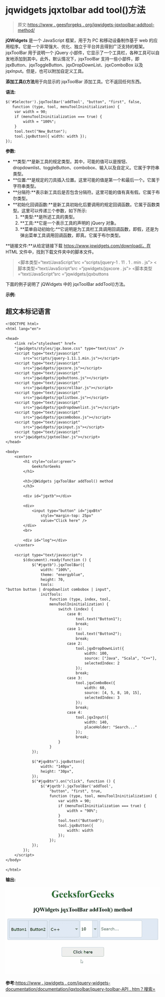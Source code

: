 # jqwidgets jqxtolbar add tool()方法

> 原文:[https://www . geesforgeks . org/jqwidgets-jqxtoolbar-addtool-method/](https://www.geeksforgeeks.org/jqwidgets-jqxtoolbar-addtool-method/)

**jQWidgets** 是一个 JavaScript 框架，用于为 PC 和移动设备制作基于 web 的应用程序。它是一个非常强大、优化、独立于平台并且得到广泛支持的框架。jqxToolBar 用于说明一个 jQuery 小部件，它显示了一个工具栏，各种工具可以自发地添加到其中。此外，默认情况下，jqxToolBar 支持一些小部件，即 jqxButton、jqxToggleButton、jqxDropDownList、jqxComboBox 以及 jqxInput。但是，也可以附加自定义工具。

**添加工具()方法**用于向显示的 jqxToolBar 添加工具。它不返回任何东西。

**语法:**

```
$('#Selector').jqxToolBar('addTool', "button", "first", false, 
   function (type, tool, menuToolIninitialization) {
    var width = 90;
    if (menuToolIninitialization === true) {
        width = "100%";
    }
    tool.text("New_Button");
    tool.jqxButton({ width: width });
});
```

**参数:**

*   **类型:**是新工具的规定类型。其中，可能的值可以是按钮、dropdownlist、toggleButton、combobox、输入以及自定义。它属于字符串类型。
*   **位置:**是规定的刀具插入位置。这里可能的值是第一个和最后一个。它属于字符串类型。
*   **分隔符:**表示新工具后是否包含分隔符。这里可能的值有真有假。它属于布尔类型。
*   **初始化回调函数:**是新工具初始化后要调用的规定回调函数。它属于函数类型。这里可以传递三个参数，如下所示:
    1.  **类型:**是所述工具的类型。
    2.  **工具:**它是一个表示工具的声明的 jQuery 对象。
    3.  **菜单自动初始化:**它说明是为工具栏工具调用回调函数，即假，还是为弹出菜单工具调用回调函数，即真。它属于布尔类型。

**链接文件:**从给定链接下载 https://www.jqwidgets.com/download/。在 HTML 文件中，找到下载文件夹中的脚本文件。

> <link rel="”stylesheet”" href="”jqwidgets/styles/jqx.base.css”" type="”text/css”">
> <脚本类型=“text/JavaScript”src =“scripts/jquery-1 . 11 . 1 . min . js”></脚本>
> <脚本类型=“text/JavaScript”src =“jqwidgets/jqxcore . js”></脚本>
> <脚本类型=“text/JavaScript”src =“jqwidgets/jqxbuttons

下面的例子说明了 jQWidgets 中的 jqxToolBar addTool()方法。

**示例:**

## 超文本标记语言

```
<!DOCTYPE html>
<html lang="en">

<head>
    <link rel="stylesheet" href=
    "jqwidgets/styles/jqx.base.css" type="text/css" />
    <script type="text/javascript" 
        src="scripts/jquery-1.11.1.min.js"></script>
    <script type="text/javascript" 
        src="jqwidgets/jqxcore.js"></script>
    <script type="text/javascript" 
        src="jqwidgets/jqxbuttons.js"></script>
    <script type="text/javascript" 
        src="jqwidgets/jqxscrollbar.js"></script>
    <script type="text/javascript" 
        src="jqwidgets/jqxlistbox.js"></script>
    <script type="text/javascript" 
        src="jqwidgets/jqxdropdownlist.js"></script>
    <script type="text/javascript" 
        src="jqwidgets/jqxcombobox.js"></script>
    <script type="text/javascript" 
        src="jqwidgets/jqxinput.js"></script>
    <script type="text/javascript" 
    src="jqwidgets/jqxtoolbar.js"></script>
</head>

<body>
    <center>
        <h1 style="color:green">
            GeeksforGeeks
        </h1>

        <h3>jQWidgets jqxToolBar addTool() method
        </h3>

        <div id="jqxtb"></div>

        <div>
            <input type="button" id="jqxBtn" 
                style="margin-top: 25px" 
                value="Click here" />
        </div>
        <br>

        <div id="log"></div>
    </center>

    <script type="text/javascript">
        $(document).ready(function () {
            $("#jqxtb").jqxToolBar({
                width: "100%",
                theme: "energyblue",
                height: 70,
                tools: 
"button button | dropdownlist combobox | input",
                initTools:
                    function (type, index, tool, 
                    menuToolIninitialization) {
                        switch (index) {
                            case 0:
                                tool.text("Button1");
                                break;
                            case 1:
                                tool.text("Button2");
                                break;
                            case 2:
                                tool.jqxDropDownList({
                                    width: 100,
                                    source: ["Java", "Scala", "C++"],
                                    selectedIndex: 2
                                });
                                break;
                            case 3:
                                tool.jqxComboBox({
                                    width: 60,
                                    source: [4, 5, 8, 10, 15],
                                    selectedIndex: 3
                                });
                                break;
                            case 4:
                                tool.jqxInput({
                                    width: 140,
                                    placeHolder: "Search..."
                                });
                                break;
                        }
                    }
            });

            $("#jqxBtn").jqxButton({
                width: "140px",
                height: "30px",
            });
            $("#jqxBtn").on("click", function () {
                $('#jqxtb').jqxToolBar('addTool', 
                    "button", "first", true,
                    function (type, tool, menuToolIninitialization) {
                        var width = 90;
                        if (menuToolIninitialization === true) {
                            width = "90%";
                        }
                        tool.text("Button0");
                        tool.jqxButton({
                            width: width
                        });
                    });
            });
        });
    </script>
</body>

</html>
```

**输出:**

![](img/e3e5c4e3db7e27b83c40cc2fe0406d3e.png)

**参考:**[https://www . jqwidgets . com/jquery-widgets-documentation/documentation/jqxtoolbar/jquery-toolbar-API . htm？搜索=](https://www.jqwidgets.com/jquery-widgets-documentation/documentation/jqxtoolbar/jquery-toolbar-api.htm?search=)